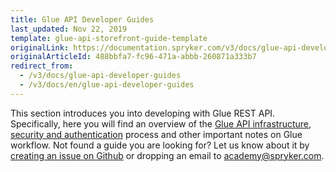 ```yaml
---
title: Glue API Developer Guides
last_updated: Nov 22, 2019
template: glue-api-storefront-guide-template
originalLink: https://documentation.spryker.com/v3/docs/glue-api-developer-guides
originalArticleId: 488bbfa7-fc96-471a-abbb-260871a333b7
redirect_from:
  - /v3/docs/glue-api-developer-guides
  - /v3/docs/en/glue-api-developer-guides
---
```


This section introduces you into developing with Glue REST API. Specifically, here you will find an overview of the [Glue API infrastructure](), [security and authentication]() process and other important notes on Glue workflow.
Not found a guide you are looking for? Let us know about it by [creating an issue on Github](https://github.com/spryker/spryker-docs/issues/new) or dropping an email to [academy@spryker.com](mailto:academy@spryker.com).
